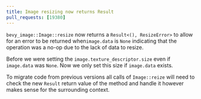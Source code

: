 ```yaml
---
title: Image resizing now returns Result
pull_requests: [19380]
---
```

`bevy_image::Image::resize` now returns a `Result<(), ResizeError>` to allow for an error to be returned when`image.data` is `None` indicating that the operation was a no-op due to the lack of data to resize.

Before we were setting the `image.texture_descriptor.size` even if `image.data` was `None`. Now we only set this size if `image.data` exists.

To migrate code from previous versions all calls of `Image::reize` will need to check the new `Result` return value of the method and handle it however makes sense for the surrounding context.
